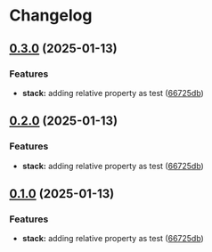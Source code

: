 # Changelog

## [0.3.0](https://github.com/whoisryosuke/react-vite-library-boilerplate/compare/v0.2.0...v0.3.0) (2025-01-13)


### Features

* **stack:** adding relative property as test ([66725db](https://github.com/whoisryosuke/react-vite-library-boilerplate/commit/66725db83913b3f58f314656d36c0180a70606dc))

## [0.2.0](https://github.com/whoisryosuke/react-vite-library-boilerplate/compare/v0.1.0...v0.2.0) (2025-01-13)


### Features

* **stack:** adding relative property as test ([66725db](https://github.com/whoisryosuke/react-vite-library-boilerplate/commit/66725db83913b3f58f314656d36c0180a70606dc))

## [0.1.0](https://github.com/whoisryosuke/react-vite-library-boilerplate/compare/v0.0.2...v0.1.0) (2025-01-13)


### Features

* **stack:** adding relative property as test ([66725db](https://github.com/whoisryosuke/react-vite-library-boilerplate/commit/66725db83913b3f58f314656d36c0180a70606dc))
